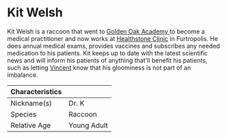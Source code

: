 # Kit Welsh

Kit Welsh is a raccoon that went to [Golden Oak Academy ](../locations/goldenoak.md) to become a medical practitioner and now works at [Healthstone Clinic](./../locations/healthstone.md) in Furtropolis. He does annual medical exams, provides vaccines and subscribes any needed medication to his patients. Kit keeps up to date with the latest scientific news and will inform his patients of anything that'll benefit his patients, such as letting [Vincent](vincent.md) know that his gloominess is not part of an imbalance.

| Characteristics |             |
| --------------- | ----------- |
| Nickname(s)     | Dr. K       |
| Species         | Raccoon     |
| Relative Age    | Young Adult |
